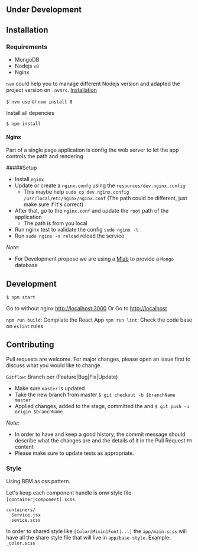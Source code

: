 ## Under Development

## Installation

### Requirements
* MongoDB
* Nodejs `v8`
* Nginx

`nvm` could help you to manage different Nodejs version and adapted the project version on `.nvmrc`. [Installation](https://github.com/creationix/nvm#installation)

`$ nvm use` or `nvm install 8`

Install all depencies 

`$ npm install`

#### Nginx

Part of a single page application is config the web server to let the app controls the path and rendering

#####Setup
* Install `nginx` 
* Update or create a `nginx.confg` using the `resources/dev.nginx.config`
  * This maybe help `sudo cp dev.nginx.config /usr/local/etc/nginx/nginx.conf` (The path could be different, just make sure if it's correct)
* After that, go to the `nginx.conf` and update the `root` path of the application
  * The path is from you local
* Run nginx test to validate the config `sudo nginx -t`
* Run `sudo nginx -s reload` reload the service


_Note:_ 
* For Development propose we are using a [Mlab](https://mlab.com/) to provide a `Mongo` database

## Development
```
$ npm start
```

Go to without nginx [http://localhost:3000](http://localhost:3000)
Or
Go to [http://localhost](http://localhost)

`npm run build`: Compilate the React App
`npm run lint`: Check the code base on `eslint` rules

## Contributing
Pull requests are welcome. For major changes, please open an issue first to discuss what you would like to change.

`Gitflow`: Branch per (Feature|Bug|Fix|Update)
* Make sure `master` is updated
* Take the new branch from master `$ git checkout -b $branchName master`
* Applied changes, added to the stage, committed the and `$ git push -u origin $branchName`

_Note:_
* In order to have and keep a good history, the commit message should describe what the changes are and the details of it in the Pull Request `PR` content
* Please make sure to update tests as appropriate.

### Style

Using BEM as css pattern. 

Let's keep each component handle is onw style file `[container|component].scss`.

```$xslt
containers/
  Service.jsx
  sevice.scss
```

In order to shared style like `[Color|Mixin|Font|...]` the `app/main.scss` will have all the share style file that will live in `app/base-style`.
Example: `_color.scss`
